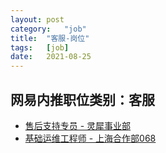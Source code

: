 ```yaml
---
layout:	post
category:	"job"
title:	"客服-岗位"
tags:	[job]
date:	2021-08-25
---
```

## 网易内推职位类别：客服
- [售后支持专员 - 灵犀事业部](http://mobile.bole.netease.com/bole/boleDetail?id=21815&employeeId=346f03c3cda5f04c&key=all)
- [基础运维工程师 - 上海合作部068](http://mobile.bole.netease.com/bole/boleDetail?id=20420&employeeId=346f03c3cda5f04c&key=all)
